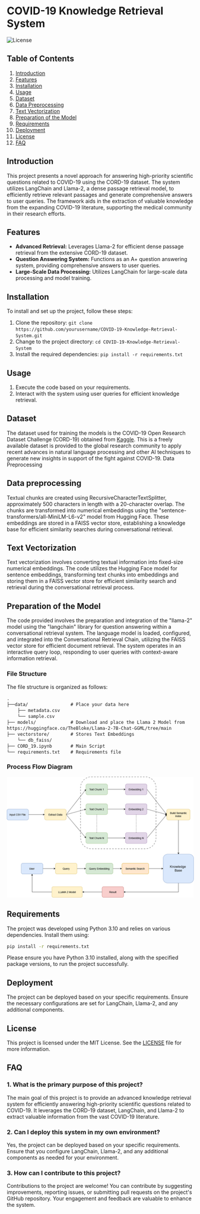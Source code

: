 # COVID-19 Knowledge Retrieval System

![License](https://img.shields.io/badge/license-MIT-blue.svg)

## Table of Contents

1. [Introduction](#introduction)
2. [Features](#features)
3. [Installation](#installation)
4. [Usage](#usage)
5. [Dataset](#dataset)
6. [Data Preprocessing](#data-preprocessing)
7. [Text Vectorization](#text-vectorization)
8. [Preparation of the Model](#preparation-of-the-model)
9. [Requirements](#requirements)
10. [Deployment](#deployment)
11. [License](#license)
12. [FAQ](#faq)

## Introduction

This project presents a novel approach for answering high-priority scientific questions related to COVID-19 using the CORD-19 dataset. The system utilizes LangChain and Llama-2, a dense passage retrieval model, to efficiently retrieve relevant passages and generate comprehensive answers to user queries. The framework aids in the extraction of valuable knowledge from the expanding COVID-19 literature, supporting the medical community in their research efforts.

## Features

- **Advanced Retrieval:** Leverages Llama-2 for efficient dense passage retrieval from the extensive CORD-19 dataset.
- **Question Answering System:** Functions as an A+ question answering system, providing comprehensive answers to user queries.
- **Large-Scale Data Processing:** Utilizes LangChain for large-scale data processing and model training.

## Installation

To install and set up the project, follow these steps:

1. Clone the repository: `git clone https://github.com/yourusername/COVID-19-Knowledge-Retrieval-System.git`
2. Change to the project directory: `cd COVID-19-Knowledge-Retrieval-System`
3. Install the required dependencies: `pip install -r requirements.txt`

## Usage

1. Execute the code based on your requirements.
2. Interact with the system using user queries for efficient knowledge retrieval.

## Dataset

The dataset used for training the models is the COVID-19 Open Research Dataset Challenge (CORD-19) obtained from [Kaggle](https://www.kaggle.com/datasets/allen-institute-for-ai/CORD-19-research-challenge). This is a freely available dataset is provided to the global research community to apply recent advances in natural language processing and other AI techniques to generate new insights in support of the fight against COVID-19.
Data Preprocessing

## Data preprocessing 

Textual chunks are created using RecursiveCharacterTextSplitter, approximately 500 characters in length with a 20-character overlap. The chunks are transformed into numerical embeddings using the "sentence-transformers/all-MiniLM-L6-v2" model from Hugging Face. These embeddings are stored in a FAISS vector store, establishing a knowledge base for efficient similarity searches during conversational retrieval.

## Text Vectorization

Text vectorization involves converting textual information into fixed-size numerical embeddings. The code utilizes the Hugging Face model for sentence embeddings, transforming text chunks into embeddings and storing them in a FAISS vector store for efficient similarity search and retrieval during the conversational retrieval process.

## Preparation of the Model

The code provided involves the preparation and integration of the "llama-2" model using the "langchain" library for question answering within a conversational retrieval system. The language model is loaded, configured, and integrated into the Conversational Retrieval Chain, utilizing the FAISS vector store for efficient document retrieval. The system operates in an interactive query loop, responding to user queries with context-aware information retrieval.

### File Structure

The file structure is organized as follows:

```plaintext
.
├──data/                # Place your data here
    ├── metadata.csv
    └── sample.csv
├── models/             # Download and place the Llama 2 Model from https://huggingface.co/TheBloke/Llama-2-7B-Chat-GGML/tree/main
├── vectorstore/        # Stores Text Embeddings
    └── db_faiss/
├── CORD_19.ipynb       # Main Script
└── requirements.txt    # Requirements file
```

### Process Flow Diagram
![Alt text](flowchart.png?raw=true "Title")

## Requirements

The project was developed using Python 3.10 and relies on various dependencies. Install them using:

```bash
pip install -r requirements.txt
```
Please ensure you have Python 3.10 installed, along with the specified package versions, to run the project successfully.

## Deployment

The project can be deployed based on your specific requirements. Ensure the necessary configurations are set for LangChain, Llama-2, and any additional components.

## License

This project is licensed under the MIT License. See the [LICENSE](LICENSE) file for more information.

## FAQ

### 1. What is the primary purpose of this project?

The main goal of this project is to provide an advanced knowledge retrieval system for efficiently answering high-priority scientific questions related to COVID-19. It leverages the CORD-19 dataset, LangChain, and Llama-2 to extract valuable information from the vast COVID-19 literature.

### 2. Can I deploy this system in my own environment?

Yes, the project can be deployed based on your specific requirements. Ensure that you configure LangChain, Llama-2, and any additional components as needed for your environment.

### 3. How can I contribute to this project?

Contributions to the project are welcome! You can contribute by suggesting improvements, reporting issues, or submitting pull requests on the project's GitHub repository. Your engagement and feedback are valuable to enhance the system.
